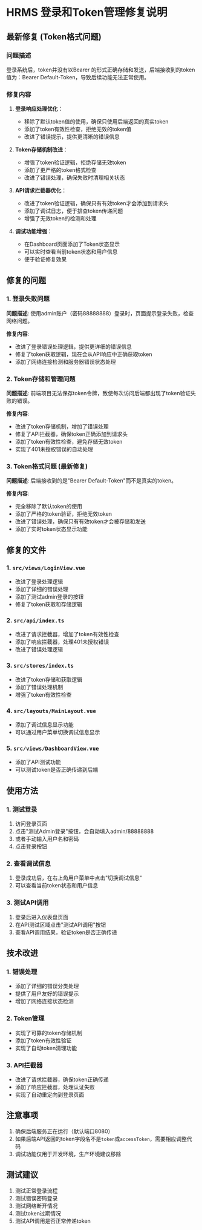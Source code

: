 # HRMS 登录和Token管理修复说明

## 最新修复 (Token格式问题)

### 问题描述
登录系统后，token并没有以Bearer <token>的形式正确存储和发送，后端接收到的token值为：Bearer Default-Token，导致后续功能无法正常使用。

### 修复内容
1. **登录响应处理优化**：
   - 移除了默认token值的使用，确保只使用后端返回的真实token
   - 添加了token有效性检查，拒绝无效的token值
   - 改进了错误提示，提供更清晰的错误信息

2. **Token存储机制改进**：
   - 增强了token验证逻辑，拒绝存储无效token
   - 添加了更严格的token格式检查
   - 改进了错误处理，确保失败时清理相关状态

3. **API请求拦截器优化**：
   - 改进了token验证逻辑，确保只有有效token才会添加到请求头
   - 添加了调试日志，便于排查token传递问题
   - 增强了无效token的检测和处理

4. **调试功能增强**：
   - 在Dashboard页面添加了Token状态显示
   - 可以实时查看当前token状态和用户信息
   - 便于验证修复效果

## 修复的问题

### 1. 登录失败问题
**问题描述**: 使用admin账户（密码88888888）登录时，页面提示登录失败，检查网络问题。

**修复内容**:
- 改进了登录错误处理逻辑，提供更详细的错误信息
- 修复了token获取逻辑，现在会从API响应中正确获取token
- 添加了网络连接检测和服务器错误状态处理

### 2. Token存储和管理问题
**问题描述**: 前端项目无法保存token令牌，致使每次访问后端都出现了token验证失败的错误。

**修复内容**:
- 改进了token存储机制，增加了错误处理
- 修复了API拦截器，确保token正确添加到请求头
- 添加了token有效性检查，避免存储无效token
- 实现了401未授权错误的自动处理

### 3. Token格式问题 (最新修复)
**问题描述**: 后端接收到的是"Bearer Default-Token"而不是真实的token。

**修复内容**:
- 完全移除了默认token的使用
- 添加了严格的token验证，拒绝无效token
- 改进了错误处理，确保只有有效token才会被存储和发送
- 添加了实时token状态显示功能

## 修复的文件

### 1. `src/views/LoginView.vue`
- 改进了登录处理逻辑
- 添加了详细的错误处理
- 添加了测试admin登录的按钮
- 修复了token获取和存储逻辑

### 2. `src/api/index.ts`
- 改进了请求拦截器，增加了token有效性检查
- 添加了响应拦截器，处理401未授权错误
- 改进了错误处理逻辑

### 3. `src/stores/index.ts`
- 改进了token存储和获取逻辑
- 添加了错误处理机制
- 增强了token有效性检查

### 4. `src/layouts/MainLayout.vue`
- 添加了调试信息显示功能
- 可以通过用户菜单切换调试信息显示

### 5. `src/views/DashboardView.vue`
- 添加了API测试功能
- 可以测试token是否正确传递到后端

## 使用方法

### 1. 测试登录
1. 访问登录页面
2. 点击"测试Admin登录"按钮，会自动填入admin/88888888
3. 或者手动输入用户名和密码
4. 点击登录按钮

### 2. 查看调试信息
1. 登录成功后，在右上角用户菜单中点击"切换调试信息"
2. 可以查看当前token状态和用户信息

### 3. 测试API调用
1. 登录后进入仪表盘页面
2. 在API测试区域点击"测试API调用"按钮
3. 查看API调用结果，验证token是否正确传递

## 技术改进

### 1. 错误处理
- 添加了详细的错误分类处理
- 提供了用户友好的错误提示
- 增加了网络连接状态检测

### 2. Token管理
- 实现了可靠的token存储机制
- 添加了token有效性验证
- 实现了自动token清理功能

### 3. API拦截器
- 改进了请求拦截器，确保token正确传递
- 添加了响应拦截器，处理认证失败
- 实现了自动重定向到登录页面

## 注意事项

1. 确保后端服务正在运行（默认端口8080）
2. 如果后端API返回的token字段名不是`token`或`accessToken`，需要相应调整代码
3. 调试功能仅用于开发环境，生产环境建议移除

## 测试建议

1. 测试正常登录流程
2. 测试错误密码登录
3. 测试网络断开情况
4. 测试token过期情况
5. 测试API调用是否正常传递token
